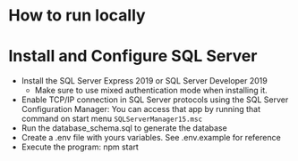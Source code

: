 # How to run locally
# Install and Configure SQL Server
* Install the SQL Server Express 2019 or SQL Server Developer 2019
  - Make sure to use mixed authentication mode when installing it.
* Enable TCP/IP connection in SQL Server protocols using the SQL Server Configuration Manager:  You can access that app by running that command on start menu `SQLServerManager15.msc`
* Run the database_schema.sql to generate the database
* Create a .env file with yours variables. See .env.example for reference
* Execute the program: npm start



